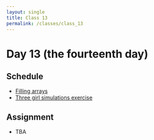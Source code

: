 ```yaml
---
layout: single
title: Class 13
permalink: /classes/class_13
---
```


# Day 13 (the fourteenth day)

## Schedule

* [Filling arrays](../chapters/03/filling_arrays)
* [Three girl simulations exercise](../exercises/three_girls.zip)

## Assignment

* TBA

